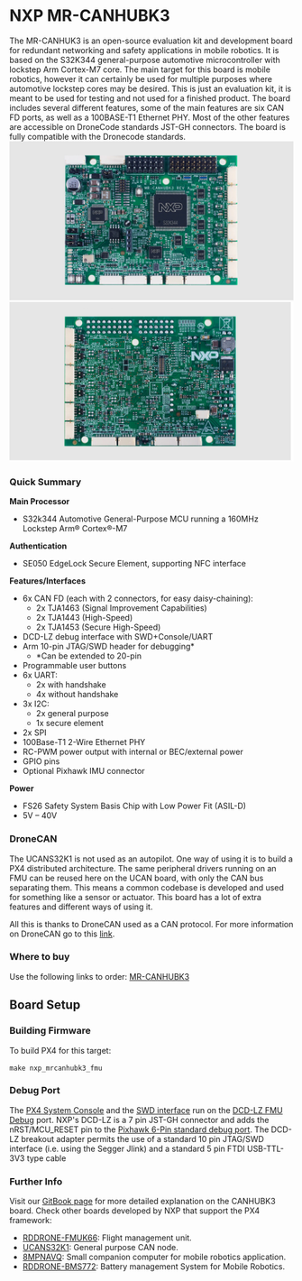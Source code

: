 # NXP MR-CANHUBK3
The MR-CANHUK3 is an open-source evaluation kit and development board for redundant networking and safety applications in mobile robotics. It is based on the S32K344 general-purpose automotive microcontroller with lockstep Arm Cortex-M7 core. The main target for this board is mobile robotics, however it can certainly be used for multiple purposes where automotive lockstep cores may be desired. This is just an evaluation kit, it is meant to be used for testing and not used for a finished product. The board includes several different features, some of the main features are six CAN FD ports, as well as a 100BASE-T1 Ethernet PHY. Most of the other features are accessible on DroneCode standards JST-GH connectors. The board is fully compatible with the Dronecode standards.
![Front side of the board](../../assets/hardware/can_nodes/NXP_MR-CANHUBK3(front).jpg) 
![Back side of the board](../../assets/hardware/can_nodes/NXP_MR-CANHUBK3(back).jpg)
### Quick Summary
**Main Processor**
- S32k344 Automotive General-Purpose MCU running a 160MHz Lockstep Arm® Cortex®-M7

**Authentication**
- SE050 EdgeLock Secure Element, supporting NFC interface

**Features/Interfaces**
- 6x CAN FD (each with 2 connectors, for easy daisy-chaining):
    - 2x TJA1463 (Signal Improvement Capabilities) 
    - 2x TJA1443 (High-Speed) 
    - 2x TJA1453 (Secure High-Speed) 
- DCD-LZ debug interface with SWD+Console/UART
- Arm 10-pin JTAG/SWD header for debugging*
    - *Can be extended to 20-pin
- Programmable user buttons
- 6x UART:
    - 2x with handshake 
    - 4x without handshake
- 3x I2C:
    - 2x general purpose 
    - 1x secure element
- 2x SPI
- 100Base-T1 2-Wire Ethernet PHY
- RC-PWM power output with internal or BEC/external power
- GPIO pins
- Optional Pixhawk IMU connector

**Power**
- FS26 Safety System Basis Chip with Low Power Fit (ASIL-D)
- 5V – 40V

### DroneCAN
The UCANS32K1 is not used as an autopilot. One way of using it is to build a PX4 distributed architecture. The same peripheral drivers running on an FMU can be reused here on the UCAN board, with only the CAN bus separating them. This means a common codebase is developed and used for something like a sensor or actuator. This board has a lot of extra features and different ways of using it.

All this is thanks to DroneCAN used as a CAN protocol. For more information on DroneCAN go to this [link](https://dronecan.github.io/).


### Where to buy
Use the following links to order: [MR-CANHUBK3](https://www.nxp.com/design/development-boards/automotive-development-platforms/s32k-mcu-platforms/s32k344-evaluation-board-for-mobile-robotics-with-100baset1-and-six-can-fd:MR-CANHUBK344)

## Board Setup
### Building Firmware
To build PX4 for this target:
```
make nxp_mrcanhubk3_fmu
```
### Debug Port
The [PX4 System Console]( https://docs.px4.io/main/en/debug/system_console.html) and the [SWD interface]( https://docs.px4.io/main/en/debug/swd_debug.html) run on the [DCD-LZ FMU Debug]( https://nxp.gitbook.io/hovergames/rddrone-fmuk66/connectors/debug-interface-dcd-lz) port.
NXP's DCD-LZ is a 7 pin JST-GH connector and adds the nRST/MCU_RESET pin to the [Pixhawk 6-Pin standard debug port]( https://github.com/pixhawk/Pixhawk-Standards/blob/master/DS-009%20Pixhawk%20Connector%20Standard.pdf).
The DCD-LZ breakout adapter permits the use of a standard 10 pin JTAG/SWD interface (i.e. using the Segger Jlink) and a standard 5 pin FTDI USB-TTL-3V3 type cable

### Further Info
Visit our [GitBook page](https://nxp.gitbook.io/mr-canhubk3/) for more detailed explanation on the CANHUBK3 board.
Check other boards developed by NXP that support the PX4 framework:
- [RDDRONE-FMUK66](https://www.nxp.com/design/designs/px4-robotic-drone-vehicle-flight-management-unit-vmu-fmu-rddrone-fmuk66:RDDRONE-FMUK66): Flight management unit.
- [UCANS32K1](https://www.nxp.com/products/interfaces/can-transceivers/can-signal-improvement/can-sic-evaluation-board:UCANS32K1SIC): General purpose CAN node. 
- [8MPNAVQ](https://www.nxp.com/design/designs/navqplus-ai-ml-companion-computer-evk-for-mobile-robotics-ros-ground-stations-and-camera-heads:8MPNAVQ): Small companion computer for mobile robotics application.
- [RDDRONE-BMS772](https://www.nxp.com/design/designs/smart-battery-management-for-mobile-robotics:RDDRONE-BMS772): Battery management System for Mobile Robotics.

